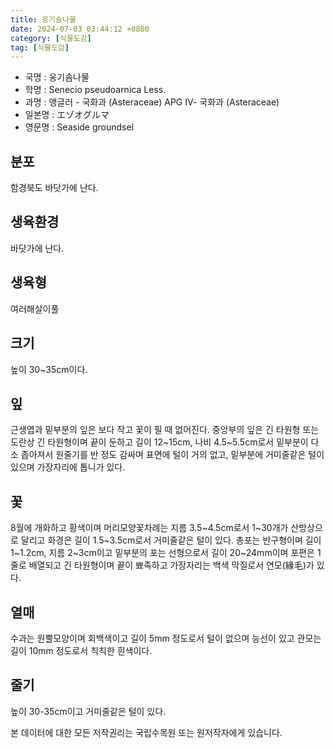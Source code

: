 ```yaml
---
title: 웅기솜나물
date: 2024-07-03 03:44:12 +0800
category: [식물도감]
tag: [식물도감]
---
```




- 국명 : 웅기솜나물
- 학명 : Senecio pseudoarnica Less.
- 과명 : 앵글러 - 국화과 (Asteraceae) APG Ⅳ- 국화과 (Asteraceae)
- 일본명 : エゾオグルマ
- 영문명 : Seaside groundsel


## 분포
함경북도 바닷가에 난다.
## 생육환경
바닷가에 난다.
## 생육형
여러해살이풀
## 크기
높이 30~35cm이다.
## 잎
근생엽과 밑부분의 잎은 보다 작고 꽃이 필 때 없어진다. 중앙부의 잎은 긴 타원형 또는 도란상 긴 타원형이며 끝이 둔하고 길이 12~15cm, 나비 4.5~5.5cm로서 밑부분이 다소 좁아져서 원줄기를 반 정도 감싸며 표면에 털이 거의 없고, 밑부분에 거미줄같은 털이 있으며 가장자리에 톱니가 있다.
## 꽃
8월에 개화하고 황색이며 머리모양꽃차례는 지름 3.5~4.5cm로서 1~30개가 산방상으로 달리고 화경은 길이 1.5~3.5cm로서 거미줄같은 털이 있다. 총포는 반구형이며 길이 1~1.2cm, 지름 2~3cm이고 밑부분의 포는 선형으로서 길이 20~24mm이며 포편은 1줄로 배열되고 긴 타원형이며 끝이 뾰족하고 가장자리는 백색 막질로서 연모(緣毛)가 있다.
## 열매
수과는 원뿔모양이며 회백색이고 길이 5mm 정도로서 털이 없으며 능선이 있고 관모는 길이 10mm 정도로서 칙칙한 흰색이다.
## 줄기
높이 30-35cm이고 거미줄같은 털이 있다.






본 데이터에 대한 모든 저작권리는 국립수목원 또는 원저작자에게 있습니다.
